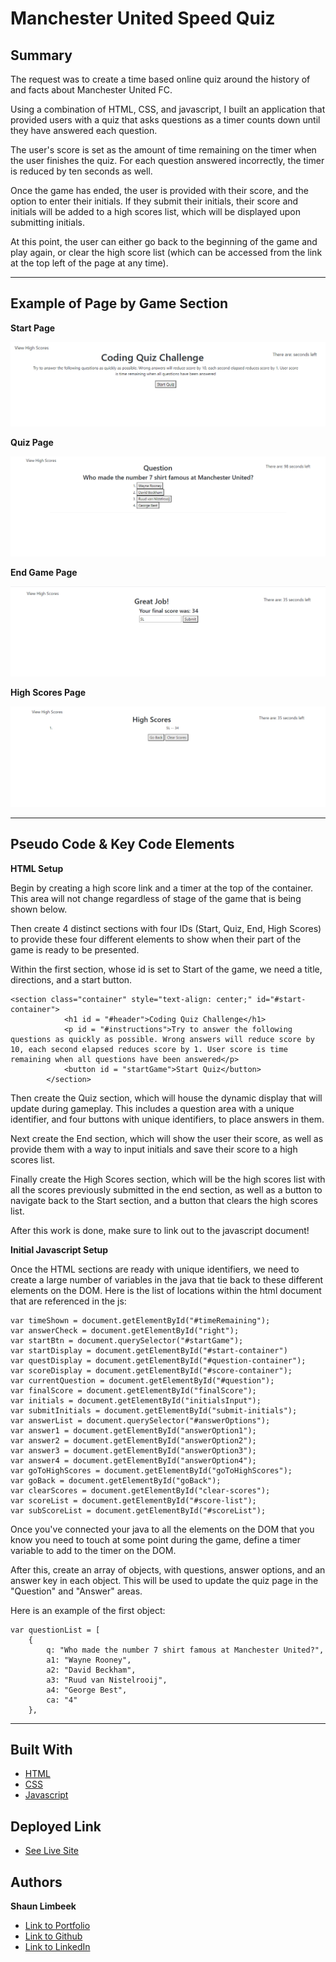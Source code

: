 # Manchester United Speed Quiz

## Summary
The request was to create a time based online quiz around the history of and facts about Manchester United FC.

Using a combination of HTML, CSS, and javascript, I built an application that provided users with a quiz that asks questions as a timer counts down until they have answered each question. 

The user's score is set as the amount of time remaining on the timer when the user finishes the quiz. For each question answered incorrectly, the timer is reduced by ten seconds as well.

Once the game has ended, the user is provided with their score, and the option to enter their initials. If they submit their initials, their score and initials will be added to a high scores list, which will be displayed upon submitting initials.

At this point, the user can either go back to the beginning of the game and play again, or clear the high score list (which can be accessed from the link at the top left of the page at any time).

<hr>

## Example of Page by Game Section

**Start Page**

![Picture of Start Page](./Assets/pic-of-start.png)

**Quiz Page**

![Picture of Quiz Page](./Assets/pic-of-site.png)

**End Game Page**

![Picture of End Game Page](./Assets/pic-of-end.png)

**High Scores Page**

![Picture of High Scores Page](./Assets/pic-of-scores.png)
<hr>

## Pseudo Code & Key Code Elements

**HTML Setup**

Begin by creating a high score link and a timer at the top of the container. This area will not change regardless of stage of the game that is being shown below.

Then create 4 distinct sections with four IDs (Start, Quiz, End, High Scores) to provide these four different elements to show when their part of the game is ready to be presented.

Within the first section, whose id is set to Start of the game, we need a title, directions, and a start button.
```
<section class="container" style="text-align: center;" id="#start-container">
            <h1 id = "#header">Coding Quiz Challenge</h1>
            <p id = "#instructions">Try to answer the following questions as quickly as possible. Wrong answers will reduce score by 10, each second elapsed reduces score by 1. User score is time remaining when all questions have been answered</p>
            <button id = "startGame">Start Quiz</button>
        </section>
```

Then create the Quiz section, which will house the dynamic display that will update during gameplay. This includes a question area with a unique identifier, and four buttons with unique identifiers, to place answers in them.

Next create the End section, which will show the user their score, as well as provide them with a way to input initials and save their score to a high scores list.

Finally create the High Scores section, which will be the high scores list with all the scores previously submitted in the end section, as well as a button to navigate back to the Start section, and a button that clears the high scores list.

After this work is done, make sure to link out to the javascript document!

**Initial Javascript Setup**

Once the HTML sections are ready with unique identifiers, we need to create a large number of variables in the java that tie back to these different elements on the DOM. Here is the list of locations within the html document that are referenced in the js:
```
var timeShown = document.getElementById("#timeRemaining");
var answerCheck = document.getElementById("right");
var startBtn = document.querySelector("#startGame");
var startDisplay = document.getElementById("#start-container")
var questDisplay = document.getElementById("#question-container");
var scoreDisplay = document.getElementById("#score-container");
var currentQuestion = document.getElementById("#question");
var finalScore = document.getElementById("finalScore");
var initials = document.getElementById("initialsInput");
var submitInitials = document.getElementById("submit-initials");
var answerList = document.querySelector("#answerOptions");
var answer1 = document.getElementById("answerOption1");
var answer2 = document.getElementById("answerOption2");
var answer3 = document.getElementById("answerOption3");
var answer4 = document.getElementById("answerOption4");
var goToHighScores = document.getElementById("goToHighScores");
var goBack = document.getElementById("goBack");
var clearScores = document.getElementById("clear-scores");
var scoreList = document.getElementById("#score-list");
var subScoreList = document.getElementById("#scoreList");
```
Once you've connected your java to all the elements on the DOM that you know you need to touch at some point during the game, define a timer variable to add to the timer on the DOM.

After this, create an array of objects, with questions, answer options, and an answer key in each object. This will be used to update the quiz page in the "Question" and "Answer" areas.

Here is an example of the first object:
```
var questionList = [
    {
        q: "Who made the number 7 shirt famous at Manchester United?",
        a1: "Wayne Rooney",
        a2: "David Beckham",
        a3: "Ruud van Nistelrooij",
        a4: "George Best",
        ca: "4"
    },
```



<hr>

## Built With

* [HTML](https://developer.mozilla.org/en-US/docs/Web/HTML)
* [CSS](https://developer.mozilla.org/en-US/docs/Web/CSS)
* [Javascript](https://developer.mozilla.org/en-us/docs/web/javascript)

## Deployed Link

* [See Live Site](https://slimbeek6.github.io/speed_quiz_SML/)


## Authors

**Shaun Limbeek** 
- [Link to Portfolio](https://slimbeek6.github.io/SML_Portfolio/index.html)
- [Link to Github](https://github.com/slimbeek6/)
- [Link to LinkedIn](https://www.linkedin.com/in/shaun-limbeek/)